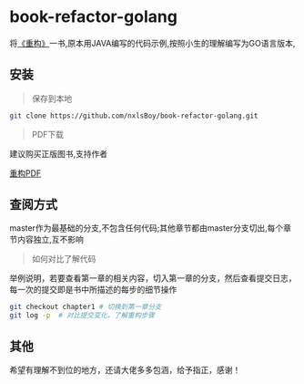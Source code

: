 # book-refactor-golang

将[《重构》](https://baike.baidu.com/item/%E9%87%8D%E6%9E%84/2182519?fr=aladdin)一书,原本用JAVA编写的代码示例,按照小生的理解编写为GO语言版本,

## 安装

> 保存到本地

```bash
git clone https://github.com/nxlsBoy/book-refactor-golang.git
```

> PDF下载

建议购买正版图书,支持作者

[重构PDF](https://github.com/nxlsBoy/book-refactor-golang/raw/master/%E9%87%8D%E6%9E%84_%E7%AC%AC%E4%B8%80%E7%89%88.pdf)

## 查阅方式

master作为最基础的分支,不包含任何代码;其他章节都由master分支切出,每个章节内容独立,互不影响

> 如何对比了解代码

举例说明，若要查看第一章的相关内容，切入第一章的分支，然后查看提交日志，每一次的提交即是书中所描述的每步的细节操作

```bash
git checkout chapter1 # 切换到第一章分支
git log -p  # 对比提交变化，了解重构步骤
```

## 其他

希望有理解不到位的地方，还请大佬多多包涵，给予指正，感谢！